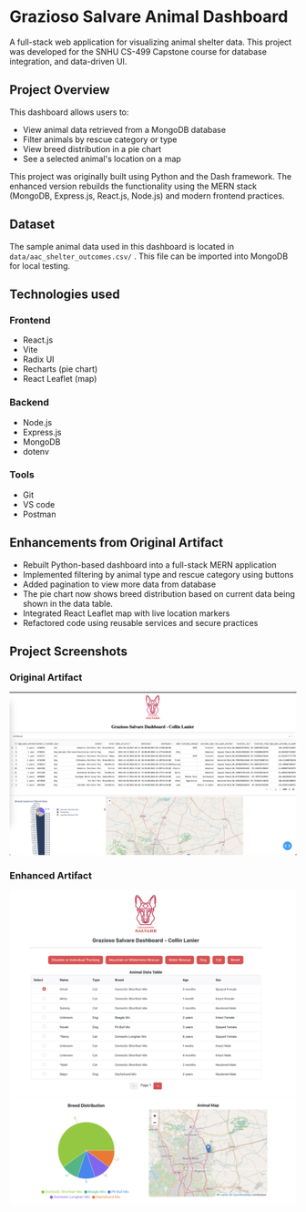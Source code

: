 # Grazioso Salvare Animal Dashboard

A full-stack web application for visualizing animal shelter data. This project was developed for the SNHU CS-499 Capstone course for database integration, and data-driven UI.

## Project Overview

This dashboard allows users to:

- View animal data retrieved from a MongoDB database
- Filter animals by rescue category or type
- View breed distribution in a pie chart
- See a selected animal's location on a map

This project was originally built using Python and the Dash framework. The enhanced version rebuilds the functionality using the MERN stack (MongoDB, Express.js, React.js, Node.js) and modern frontend practices.

## Dataset

The sample animal data used in this dashboard is located in `data/aac_shelter_outcomes.csv/` .
This file can be imported into MongoDB for local testing.

## Technologies used

### Frontend

- React.js
- Vite
- Radix UI
- Recharts (pie chart)
- React Leaflet (map)

### Backend

- Node.js
- Express.js
- MongoDB
- dotenv

### Tools

- Git
- VS code
- Postman

## Enhancements from Original Artifact

- Rebuilt Python-based dashboard into a full-stack MERN application
- Implemented filtering by animal type and rescue category using buttons
- Added pagination to view more data from database
- The pie chart now shows breed distribution based on current data being shown in the data table.
- Integrated React Leaflet map with live location markers
- Refactored code using reusable services and secure practices

## Project Screenshots

### Original Artifact

![Original Artifact](/src/assets/original_artifact.png)

### Enhanced Artifact

![Enhanced Artifact Image 1](/src/assets/enhanced_artifact_1.png)
![Enhanced Artifact Image 2](/src/assets/enhanced_artifact_2.png)
